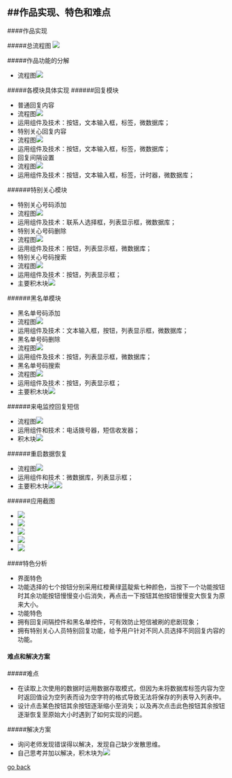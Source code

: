 ##作品实现、特色和难点
---
####作品实现
 
#####总流程图
  ![](zlct.png)
  
#####作品功能的分解
* 流程图![](cxgnfj.png)

#####各模块具体实现
######回复模块
 * 普通回复内容
  * 流程图![](pthf.png)
  * 运用组件及技术：按钮，文本输入框，标签，微数据库；
 * 特别关心回复内容
  * 流程图![](tbgxhf.png)
  * 运用组件及技术：按钮，文本输入框，标签，微数据库；
 * 回复间隔设置
  * 流程图![](hfjs.png)
  * 运用组件及技术：按钮，文本输入框，标签，计时器，微数据库；

######特别关心模块
 * 特别关心号码添加
  * 流程图![](tbgxtj.png)
  * 运用组件及技术：联系人选择框，列表显示框，微数据库；
 * 特别关心号码删除
  * 流程图![](tbgxsc.png)
  * 运用组件及技术：按钮，列表显示框，微数据库；
 * 特别关心号码搜索
  * 流程图![](tbgxss.png)
  * 运用组件及技术：按钮，列表显示框；
 * 主要积木块![](tbgx.png)

######黑名单模块
 * 黑名单号码添加
  * 流程图![](hmdtj.png)
  * 运用组件及技术：文本输入框，按钮，列表显示框，微数据库；
 * 黑名单号码删除
  * 流程图![](hmdsc.png)
  * 运用组件及技术：按钮，列表显示框，微数据库；
 * 黑名单号码搜索
  * 流程图![](hmdss.png)
  * 运用组件及技术：按钮，列表显示框；
 * 主要积木块![](hmd.png)

######来电监控回复短信
 * 流程图![](zzygn.png)
 * 运用组件和技术：电话拨号器，短信收发器；
 * 积木块![](zzygnjmk.png)

######重启数据恢复
 * 流程图![](hflct.png)
 * 运用组件和技术：微数据库，列表显示框；
 * 主要积木块![](hhone.png)![](hhtow.png)

######应用截图
 * ![](Screenshot_2015-12-23-18-30-16.png)
 * ![](Screenshot_2015-12-23-18-30-22.png)
 * ![](Screenshot_2015-12-23-18-30-31.png)
 * ![](Screenshot_2015-12-23-18-30-39.png)
 * ![](Screenshot_2015-12-24-13-38-11.png)


####特色分析
* 界面特色
 * 功能选择的七个按钮分别采用红橙黄绿蓝靛紫七种颜色，当按下一个功能按钮时其余功能按钮慢慢变小后消失，再点击一下按钮其他按钮慢慢变大恢复为原来大小。
* 功能特色
 * 拥有回复间隔控件和黑名单控件，可有效防止短信被刷的悲剧现象；
 * 拥有特别关心人员特别回复功能，给予用户针对不同人员选择不同回复内容的功能。

#### 难点和解决方案
#####难点
* 在读取上次使用的数据时运用数据存取模式，但因为未将数据库标签内容为空时返回值设为空列表而设为空字符的格式导致无法将保存的列表导入列表中。
* 设计点击某色按钮其余按钮逐渐缩小至消失；以及再次点击此色按钮其余按钮逐渐恢复至原始大小时遇到了如何实现的问题。

#####解决方案
* 询问老师发现错误得以解决，发现自己缺少发散思维。
* 自己思考并加以解决，积木块为![](dh.png)

[go back](SUMMARY.md)